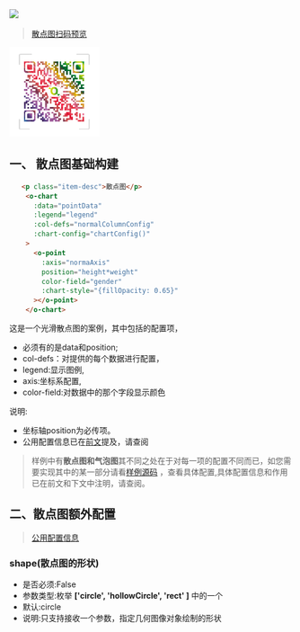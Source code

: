 
<a href="https://github.com/MrGaoGang/oview/blob/master/examples/components/chart/Point.vue">
<img src="https://img.shields.io/badge/oview-%E6%95%A3%E7%82%B9%E5%9B%BE%E6%A0%B7%E4%BE%8B%E6%BA%90%E7%A0%81-brightgreen.svg"/>
</a>

> [散点图扫码预览]()

<img src="../../../images/oview/qrcode.png" style="width:160px;height:160px;">


## 一、 散点图基础构建

```html
   <p class="item-desc">散点图</p>
    <o-chart
      :data="pointData"
      :legend="legend"
      :col-defs="normalColumnConfig"
      :chart-config="chartConfig()"
    >
      <o-point
        :axis="normaAxis"
        position="height*weight"
        color-field="gender"
        :chart-style="{fillOpacity: 0.65}"
      ></o-point>
    </o-chart>
```
这是一个光滑散点图的案例，其中包括的配置项，
- 必须有的是data和position;
- col-defs：对提供的每个数据进行配置，
- legend:显示图例,
- axis:坐标系配置,
- color-field:对数据中的那个字段显示颜色


说明:
- 坐标轴position为必传项。
- 公用配置信息已在[前文](../Chart.md)提及，请查阅

> 样例中有**散点图和气泡图**其不同之处在于对每一项的配置不同而已，如您需要实现其中的某一部分请看[样例源码](https://github.com/MrGaoGang/oview/blob/master/examples/components/chart/Point.vue)
，查看具体配置,具体配置信息和作用已在前文和下文中注明，请查阅。


## 二、散点图额外配置
> [公用配置信息](../Chart.md)

### shape(散点图的形状)
- 是否必须:False
- 参数类型:枚举 **['circle', 'hollowCircle', 'rect' ]** 中的一个
- 默认:circle
- 说明:只支持接收一个参数，指定几何图像对象绘制的形状


